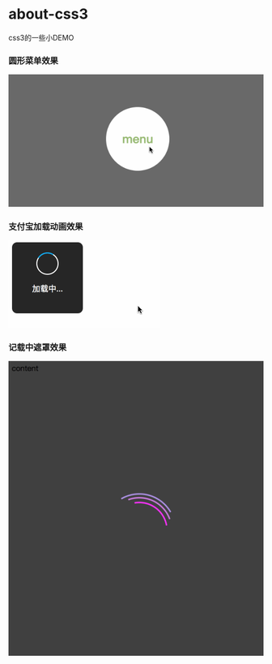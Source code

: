 # about-css3
css3的一些小DEMO

### 圆形菜单效果
![调用成功](img/circlemenu.gif)

### 支付宝加载动画效果
![调用成功](img/zfbload.gif)

### 记载中遮罩效果
![调用成功](img/loadmask.gif)
